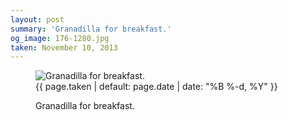 ```yaml
---
layout: post
summary: 'Granadilla for breakfast.'
og_image: 176-1280.jpg
taken: November 10, 2013
---
```


<figure class="post" data-src="{{ site.assets_url }}/{{ page.og_image }}">
<img alt="Granadilla for breakfast." sizes="(min-width: 700px) 50vw, calc(100vw - 2rem)" src="{{ site.assets_url }}/176-640.jpg" srcset="{{ site.assets_url }}/176-1280.jpg 1280w, {{ site.assets_url }}/176-960.jpg 960w, {{ site.assets_url }}/176-640.jpg 640w, {{ site.assets_url }}/176-320.jpg 320w"/>
<figcaption>
<time>{{ page.taken | default: page.date | date: "%B %-d, %Y" }}</time>
<p>Granadilla for breakfast.</p>
</figcaption>
</figure>
